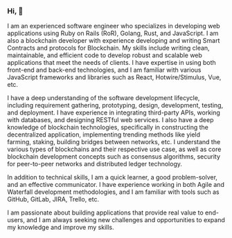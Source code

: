 ### Hi, 👋

I am an experienced software engineer who specializes in developing web applications using Ruby on Rails (RoR), Golang, Rust, and JavaScript. I am also a blockchain developer with experience developing and writing Smart Contracts and protocols for Blockchain. My skills include writing clean, maintainable, and efficient code to develop robust and scalable web applications that meet the needs of clients. I have expertise in using both front-end and back-end technologies, and I am familiar with various JavaScript frameworks and libraries such as React, Hotwire/Stimulus, Vue, etc.

I have a deep understanding of the software development lifecycle, including requirement gathering, prototyping, design, development, testing, and deployment. I have experience in integrating third-party APIs, working with databases, and designing RESTful web services. I also have a deep knowledge of blockchain technologies, specifically in constructing the decentralized application, implementing trending methods like yield farming, staking, building bridges between networks, etc. I understand the various types of blockchains and their respective use case, as well as core blockchain development concepts such as consensus algorithms, security for peer-to-peer networks and distributed ledger technology.

In addition to technical skills, I am a quick learner, a good problem-solver, and an effective communicator. I have experience working in both Agile and Waterfall development methodologies, and I am familiar with tools such as GitHub, GitLab, JIRA, Trello, etc.

I am passionate about building applications that provide real value to end-users, and I am always seeking new challenges and opportunities to expand my knowledge and improve my skills.
